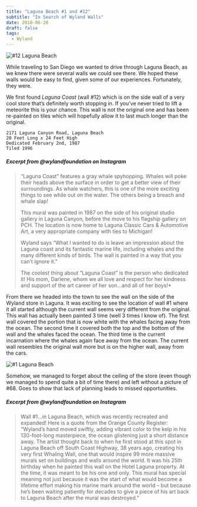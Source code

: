 ```yaml
---
title: "Laguna Beach #1 and #12"
subtitle: "In Search of Wyland Walls"
date: 2010-06-20
draft: false
tags:
  - Wyland
---
```


![#12 Laguna Beach](../images/12-lagunabeach.jpeg)

While traveling to San Diego we wanted to drive through Laguna Beach, as we knew there were several walls we could see there. We hoped these walls would be easy to find, given some of our experiences. Fortunately, they were.

We first found _Laguna Coast_ (wall #12) which is on the side wall of a very cool store that’s definitely worth stopping in. If you’ve never tried to lift a meteorite this is your chance. This wall is not the original one and has been re-painted on tiles which will hopefully allow it to last much longer than the original.

```
2171 Laguna Canyon Road, Laguna Beach
20 Feet Long x 24 Feet High  
Dedicated February 2nd, 1987  
Tiled 1996
```

##### Excerpt from @wylandfoundation on Instagram

>“Laguna Coast” features a gray whale spyhopping. Whales will poke their heads above the surface in order to get a better view of their surroundings. As whale watchers, this is one of the more exciting things to see while out on the water. The others being a breach and whale slap!  
>
>This mural was painted in 1987 on the side of his original studio gallery in Laguna Canyon, before the move to his flagship gallery on PCH. The location is now home to Laguna Classic Cars & Automotive Art, a very appropriate company with ties to Michigan!  
>
>Wyland says “What I wanted to do is leave an impression about the Laguna coast and its fantastic marine life, including whales and the many different kinds of birds. The wall is painted in a way that you can’t ignore it.”  
>
>The coolest thing about “Laguna Coast” is the person who dedicated it! His mom, Darlene, whom we all love and respect for her kindness and support of the art career of her son…and all of her boys!*

From there we headed into the town to see the wall on the side of the Wyland store in Laguna. It was exciting to see the location of wall #1 where it all started although the current wall seems very different from the original. This wall has actually been painted 3 time (well 3 times I know of). The first wall covered the portion that is now white with the whales facing away from the ocean. The second time it covered both the top and the bottom of the wall and the whales faced the ocean. The third time is the current incarnation where the whales again face away from the ocean. The current wall resembles the original wall more but is on the higher wall, away from the cars.

![#1 Laguna Beach](../images/01-lagunabeach.jpeg)

Somehow, we managed to forget about the ceiling of the store (even though we managed to spend quite a bit of time there) and left without a picture of #68. Goes to show that lack of planning leads to missed opportunities.

##### Excerpt from @wylandfoundation on Instagram

>Wall #1…in Laguna Beach, which was recently recreated and expanded! Here is a quote from the Orange County Register: “Wyland’s hand moved swiftly, adding vibrant color to the kelp in his 130-foot-long masterpiece, the ocean glistening just a short distance away. The artist thought back to when he first stood at this spot in Laguna Beach off South Coast Highway, 38 years ago, creating his very first Whaling Wall, one that would inspire 99 more massive murals set on buildings and walls around the world. It was his 25th birthday when he painted this wall on the Hotel Laguna property. At the time, it was meant to be his one and only. This mural has special meaning not just because it was the start of what would become a lifetime effort making his marine mark around the world – but because he’s been waiting patiently for decades to give a piece of his art back to Laguna Beach after the mural was destroyed.”

